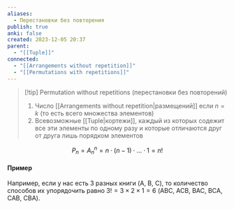 ```yaml
---
aliases:
  - Перестановки без повторения
publish: true
anki: false
created: 2023-12-05 20:37
parent:
  - "[[Tuple]]"
connected:
  - "[[Arrangements without repetition]]"
  - "[[Permutations with repetitions]]"
---
```


> [!tip] Permutation without repetitions (перестановки без повторений)
> 1. Число [[Arrangements without repetition|размещений]] если $n = k$ (то есть всего множества элементов)
> 2. Всевозможные [[Tuple|кортежи]], каждый из которых содежит все эти элементы по одному разу и которые отличаются друг от друга лишь порядком элементов

$$P_n = A_n^n = n \cdot (n-1) \cdot ... \cdot 1 = n!$$

#### Пример
Например, если у нас есть $3$ разных книги (A, B, C), то количество способов их упорядочить равно $3!=3×2×1=6$ (ABC, ACB, BAC, BCA, CAB, CBA).









